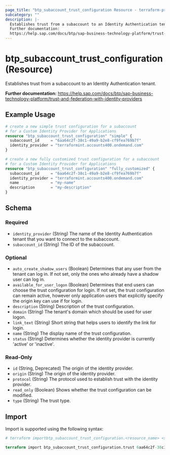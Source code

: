 ```yaml
---
page_title: "btp_subaccount_trust_configuration Resource - terraform-provider-btp"
subcategory: ""
description: |-
  Establishes trust from a subaccount to an Identity Authentication tenant.
  Further documentation:
  https://help.sap.com/docs/btp/sap-business-technology-platform/trust-and-federation-with-identity-providers
---
```


# btp_subaccount_trust_configuration (Resource)

Establishes trust from a subaccount to an Identity Authentication tenant.

__Further documentation:__
<https://help.sap.com/docs/btp/sap-business-technology-platform/trust-and-federation-with-identity-providers>

## Example Usage

```terraform
# create a new simple trust configuration for a subaccount
# for a Custom Identity Provider for Applications
resource "btp_subaccount_trust_configuration" "simple" {
  subaccount_id     = "6aa64c2f-38c1-49a9-b2e8-cf9fea769b7f"
  identity_provider = "terraformint.accounts400.ondemand.com"
}

# create a new fully customized trust configuration for a subaccount 
# for a Custom Identity Provider for Applications
resource "btp_subaccount_trust_configuration" "fully_customized" {
  subaccount_id     = "6aa64c2f-38c1-49a9-b2e8-cf9fea769b7f"
  identity_provider = "terraformint.accounts400.ondemand.com"
  name              = "my-name"
  description       = "my-description"
}
```

<!-- schema generated by tfplugindocs -->
## Schema

### Required

- `identity_provider` (String) The name of the Identity Authentication tenant that you want to connect to the subaccount.
- `subaccount_id` (String) The ID of the subaccount.

### Optional

- `auto_create_shadow_users` (Boolean) Determines that any user from the tenant can log in. If not set, only the ones who already have a shadow user can log in.
- `available_for_user_logon` (Boolean) Determines that end users can choose the trust configuration for login. If not set, the trust configuration can remain active, however only application users that explicitly specify the origin key can use if for login.
- `description` (String) Description of the trust configuration.
- `domain` (String) The tenant's domain which should be used for user logon.
- `link_text` (String) Short string that helps users to identify the link for login.
- `name` (String) The display name of the trust configuration.
- `status` (String) Determines whether the identity provider is currently 'active' or 'inactive'.

### Read-Only

- `id` (String, Deprecated) The origin of the identity provider.
- `origin` (String) The origin of the identity provider.
- `protocol` (String) The protocol used to establish trust with the identity provider.
- `read_only` (Boolean) Shows whether the trust configuration can be modified.
- `type` (String) The trust type.

## Import

Import is supported using the following syntax:

```terraform
# terraform importbtp_subaccount_trust_configuration.<resource_name> <subaccount_id>,<origin>

terraform import btp_subaccount_trust_configuration.trust 6aa64c2f-38c1-49a9-b2e8-cf9fea769b7f,sap.custom
```
